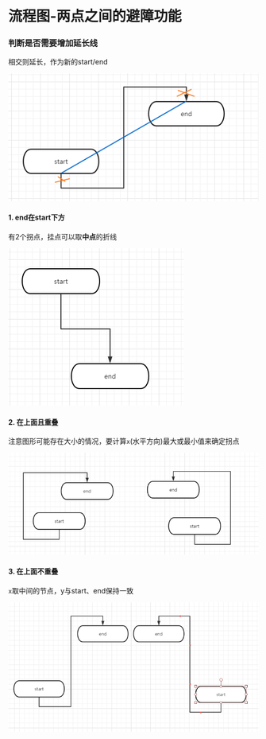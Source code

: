 # 流程图-两点之间的避障功能

### 判断是否需要增加延长线
相交则延长，作为新的start/end

![](./imgs/avoid1.png)

#### 1. end在start下方
有2个拐点，挂点可以取**中点**的折线

![](./imgs/avoid2.png)

#### 2. 在上面且重叠
注意图形可能存在大小的情况，要计算`x`(水平方向)最大或最小值来确定拐点

![](./imgs/avoid3.png)

#### 3. 在上面不重叠
`x`取中间的节点，y与start、end保持一致

![](./imgs/avoid4.png)
